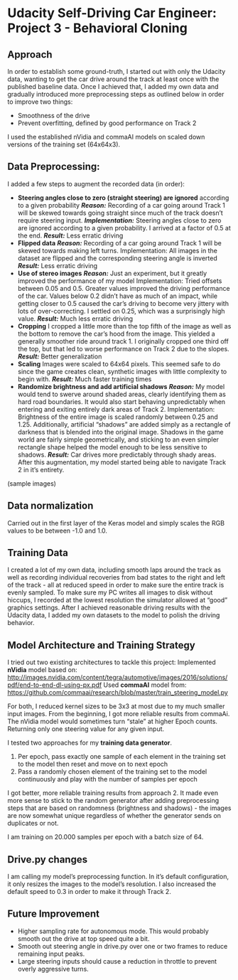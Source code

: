 Udacity Self-Driving Car Engineer: Project 3 - Behavioral Cloning
===================

Approach
---
In order to establish some ground-truth, I started out with only the Udacity data, wanting to get the car drive around the track at least once with the published baseline data. Once I achieved that, I added my own data and gradually introduced more preprocessing steps as outlined below in order to improve two things:

- Smoothness of the drive
- Prevent overfitting, defined by good performance on Track 2

I used the established nVidia and commaAI models on scaled down versions of the training set (64x64x3).

Data Preprocessing:
---
I added a few steps to augment the recorded data (in order):

- **Steering angles close to zero (straight steering) are ignored** according to a given probability
***Reason:*** Recording of a car going around Track 1 will be skewed towards going straight since much of the track doesn’t require steering input.
***Implementation:*** Steering angles close to zero are ignored according to a given probability. I arrived at a factor of 0.5 at the end.
***Result:*** Less erratic driving
- **Flipped data**
***Reason:*** Recording of a car going around Track 1 will be skewed towards making left turns.
Implementation: All images in the dataset are flipped and the corresponding steering angle is inverted
***Result:*** Less erratic driving
- **Use of stereo images**
***Reason:*** Just an experiment, but it greatly improved the performance of my model
Implementation: Tried offsets between 0.05 and 0.5. Greater values improved the driving performance of the car. Values below 0.2 didn’t have as much of an impact, while getting closer to 0.5 caused the car’s driving to become very jittery with lots of over-correcting. I settled on 0.25, which was a surprisingly high value.
***Result:*** Much less erratic driving
- **Cropping**
I cropped a little more than the top fifth of the image as well as the bottom to remove the car’s hood from the image. This yielded a generally smoother ride around track 1. I originally cropped one third off the top, but that led to worse performance on Track 2 due to the slopes.
***Result:*** Better generalization
- **Scaling**
Images were scaled to 64x64 pixels. This seemed safe to do since the game creates clean, synthetic images with little complexity to begin with.
***Result:*** Much faster training times
- **Randomize brightness and add artificial shadows**
***Reason:*** My model would tend to swerve around shaded areas, clearly identifying them as hard road boundaries. It would also start behaving unpredictably when entering and exiting entirely dark areas of Track 2.
Implementation: Brightness of the entire image is scaled randomly between 0.25 and 1.25.
Additionally, artificial “shadows” are added simply as a rectangle of darkness that is blended into the original image. Shadows in the game world are fairly simple geometrically, and sticking to an even simpler rectangle shape helped the model enough to be less sensitive to shadows.
***Result:*** Car drives more predictably through shady areas. After this augmentation, my model started being able to navigate Track 2 in it’s entirety.

(sample images)

Data normalization
---
Carried out in the first layer of the Keras model and simply scales the RGB values to be between -1.0 and 1.0.

Training Data
---
I created a lot of my own data, including smooth laps around the track as well as recording individual recoveries from bad states to the right and left of the track - all at reduced speed in order to make sure the entire track is evenly sampled.
To make sure my PC writes all images to disk without hiccups, I recorded at the lowest resolution the simulator allowed at “good” graphics settings.
After I achieved reasonable driving results with the Udacity data, I added my own datasets to the model to polish the driving behavior.

Model Architecture and Training Strategy
---
I tried out two existing architectures to tackle this project:
Implemented **nVidia** model based on:
http://images.nvidia.com/content/tegra/automotive/images/2016/solutions/pdf/end-to-end-dl-using-px.pdf
Used **commaAI** model from:
https://github.com/commaai/research/blob/master/train_steering_model.py

For both, I reduced kernel sizes to be 3x3 at most due to my much smaller input images.
From the beginning, I got more reliable results from commaAi. The nVidia model would sometimes turn “stale” at higher Epoch counts. Returning only one steering value for any given input.

I tested two approaches for my **training data generator**.

1) Per epoch, pass exactly one sample of each element in the training set to the model then reset and move on to next epoch
2) Pass a randomly chosen element of the training set to the model continuously and play with the number of samples per epoch

I got better, more reliable training results from approach 2. It made even more sense to stick to the random generator after adding preprocessing steps that are based on randomness (brightness and shadows) - the images are now somewhat unique regardless of whether the generator sends on duplicates or not.

I am training on 20.000 samples per epoch with a batch size of 64.

Drive.py changes
---
I am calling my model’s preprocessing function. In it’s default configuration, it only resizes the images to the model’s resolution.
I also increased the default speed to 0.3 in order to make it through Track 2.

Future Improvement
---
- Higher sampling rate for autonomous mode. This would probably smooth out the drive at top speed quite a bit.
- Smooth out steering angle in drive.py over one or two frames to reduce remaining input peaks.
- Large steering inputs should cause a reduction in throttle to prevent overly aggressive turns.